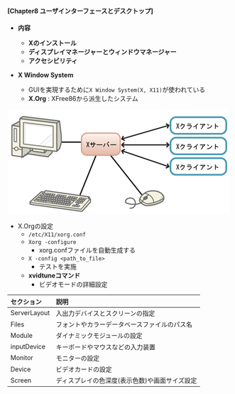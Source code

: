 ####    [Chapter8 ユーザインターフェースとデスクトップ]
- **内容**
  - **Xのインストール**
  - **ディスプレイマネージャーとウィンドウマネージャー**
  - **アクセシビリティ**


- **X Window System**
  - GUIを実現するために`X Window System(X, X11)`が使われている 
  - **X.Org** : XFree86から派生したシステム

![Alt Text](https://github.com/yhidetoshi/Pictures/raw/master/Linux_Memo/x-server-client.jpg)


- X.Orgの設定
  - `/etc/X11/xorg.conf`
  - `Xorg -configure`
    - xorg.confファイルを自動生成する
  - `X -config <path_to_file>`
    - テストを実施
  - **xvidtuneコマンド**
    - ビデオモードの詳細設定 

|セクション　|説明         |
|:-----------|:------------| 
|ServerLayout|入出力デバイスとスクリーンの指定|
|Files|フォントやカラーデータベースファイルのパス名|
|Module|ダイナミックモジュールの設定|
|inputDevice|キーボードやマウスなどの入力装置|
|Monitor|モニターの設定|
|Device|ビデオカードの設定|
|Screen|ディスプレイの色深度(表示色数)や画面サイズ設定|

